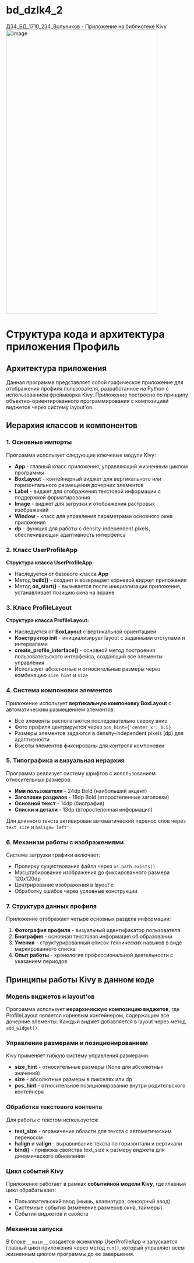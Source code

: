 # bd_dzlk4_2
ДЗ4_БД_1710_234_Вольников - Приложение на библиотеке Kivy
<img width="415" height="778" alt="image" src="https://github.com/user-attachments/assets/2e82fe81-0f17-43da-81e4-76ca6586273c" />
# Структура кода и архитектура приложения Профиль

## Архитектура приложения

Данная программа представляет собой графическое приложение для отображения профиля пользователя, разработанное на Python с использованием фреймворка Kivy. Приложение построено по принципу объектно-ориентированного программирования с композицией виджетов через систему layout'ов.

## Иерархия классов и компонентов

### 1. Основные импорты
Программа использует следующие ключевые модули Kivy:

- **App** - главный класс приложения, управляющий жизненным циклом программы
- **BoxLayout** - контейнерный виджет для вертикального или горизонтального размещения дочерних элементов
- **Label** - виджет для отображения текстовой информации с поддержкой форматирования
- **Image** - виджет для загрузки и отображения растровых изображений
- **Window** - класс для управления параметрами основного окна приложения
- **dp** - функция для работы с density-independent pixels, обеспечивающая адаптивность интерфейса

### 2. Класс UserProfileApp

**Структура класса UserProfileApp:**

- Наследуется от базового класса **App**
- Метод **build()** - создает и возвращает корневой виджет приложения
- Метод **on_start()** - вызывается после инициализации приложения, устанавливает позицию окна на экране

### 3. Класс ProfileLayout

**Структура класса ProfileLayout:**

- Наследуется от **BoxLayout** с вертикальной ориентацией
- **Конструктор __init__** - инициализирует layout с заданными отступами и интервалами
- **create_profile_interface()** - основной метод построения пользовательского интерфейса, создающий все элементы управления
- Использует абсолютные и относительные размеры через комбинацию `size_hint` и `size`

### 4. Система компоновки элементов

Приложение использует **вертикальную компоновку BoxLayout** с автоматическим размещением элементов:

- Все элементы располагаются последовательно сверху вниз
- Фото профиля центрируется через `pos_hint={'center_x': 0.5}`
- Размеры элементов задаются в density-independent pixels (dp) для адаптивности
- Высоты элементов фиксированы для контроля компоновки

### 5. Типографика и визуальная иерархия

Программа реализует систему шрифтов с использованием относительных размеров:

- **Имя пользователя** - 24dp Bold (наибольший акцент)
- **Заголовки разделов** - 18dp Bold (второстепенные заголовки)
- **Основной текст** - 14dp (биография)
- **Списки и детали** - 13dp (второстепенная информация)

Для длинного текста активирован автоматический перенос слов через `text_size` и `halign='left'`.

### 6. Механизм работы с изображениями

Система загрузки графики включает:
- Проверку существования файла через `os.path.exists()`
- Масштабирование изображения до фиксированного размера 120x120dp
- Центрирование изображения в layout'е
- Обработку ошибок через условные конструкции

### 7. Структура данных профиля

Приложение отображает четыре основных раздела информации:
1. **Фотография профиля** - визуальный идентификатор пользователя
2. **Биография** - основная текстовая информация об образовании
3. **Умения** - структурированный список технических навыков в виде маркированного списка
4. **Опыт работы** - хронология профессиональной деятельности с указанием периодов

## Принципы работы Kivy в данном коде

### Модель виджетов и layout'ов
Программа использует **иерархическую композицию виджетов**, где ProfileLayout является корневым контейнером, содержащим все дочерние элементы. Каждый виджет добавляется в layout через метод `add_widget()`.

### Управление размерами и позиционированием
Kivy применяет гибкую систему управления размерами:
- **size_hint** - относительные размеры (None для абсолютных значений)
- **size** - абсолютные размеры в пикселях или dp
- **pos_hint** - относительное позиционирование внутри родительского контейнера

### Обработка текстового контента
Для работы с текстом используется:
- **text_size** - ограничение области для текста с автоматическим переносом
- **halign** и **valign** - выравнивание текста по горизонтали и вертикали
- **bind()** - привязка свойства text_size к размеру виджета для динамического обновления

### Цикл событий Kivy
Приложение работает в рамках **событийной модели Kivy**, где главный цикл обрабатывает:
- Пользовательский ввод (мышь, клавиатура, сенсорный ввод)
- Системные события (изменение размеров окна, таймеры)
- События виджетов и свойств

### Механизм запуска
В блоке `__main__` создается экземпляр UserProfileApp и запускается главный цикл приложения через метод `run()`, который управляет всем жизненным циклом программы до ее завершения.
